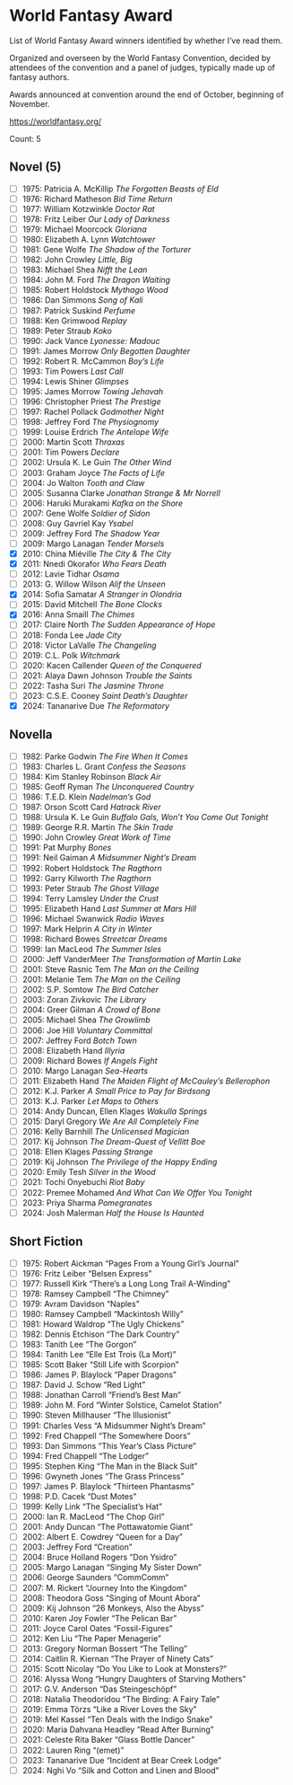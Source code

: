 # World Fantasy Award

List of World Fantasy Award winners identified by whether I’ve read them.

Organized and overseen by the World Fantasy Convention, decided by attendees
of the convention and a panel of judges, typically made up of fantasy authors.

Awards announced at convention around the end of October, beginning of
November.

https://worldfantasy.org/

Count: 5

## Novel (5)

- [ ] 1975: Patricia A. McKillip _The Forgotten Beasts of Eld_
- [ ] 1976: Richard Matheson _Bid Time Return_
- [ ] 1977: William Kotzwinkle _Doctor Rat_
- [ ] 1978: Fritz Leiber _Our Lady of Darkness_
- [ ] 1979: Michael Moorcock _Gloriana_
- [ ] 1980: Elizabeth A. Lynn _Watchtower_
- [ ] 1981: Gene Wolfe _The Shadow of the Torturer_
- [ ] 1982: John Crowley _Little, Big_
- [ ] 1983: Michael Shea _Nifft the Lean_
- [ ] 1984: John M. Ford _The Dragon Waiting_
- [ ] 1985: Robert Holdstock _Mythago Wood_
- [ ] 1986: Dan Simmons _Song of Kali_
- [ ] 1987: Patrick Suskind _Perfume_
- [ ] 1988: Ken Grimwood _Replay_
- [ ] 1989: Peter Straub _Koko_
- [ ] 1990: Jack Vance _Lyonesse: Madouc_
- [ ] 1991: James Morrow _Only Begotten Daughter_
- [ ] 1992: Robert R. McCammon _Boy’s Life_
- [ ] 1993: Tim Powers _Last Call_
- [ ] 1994: Lewis Shiner _Glimpses_
- [ ] 1995: James Morrow _Towing Jehovah_
- [ ] 1996: Christopher Priest _The Prestige_
- [ ] 1997: Rachel Pollack _Godmother Night_
- [ ] 1998: Jeffrey Ford _The Physiognomy_
- [ ] 1999: Louise Erdrich _The Antelope Wife_
- [ ] 2000: Martin Scott _Thraxas_
- [ ] 2001: Tim Powers _Declare_
- [ ] 2002: Ursula K. Le Guin _The Other Wind_
- [ ] 2003: Graham Joyce _The Facts of Life_
- [ ] 2004: Jo Walton _Tooth and Claw_
- [ ] 2005: Susanna Clarke _Jonathan Strange & Mr Norrell_
- [ ] 2006: Haruki Murakami _Kafka on the Shore_
- [ ] 2007: Gene Wolfe _Soldier of Sidon_
- [ ] 2008: Guy Gavriel Kay _Ysabel_
- [ ] 2009: Jeffrey Ford _The Shadow Year_
- [ ] 2009: Margo Lanagan _Tender Morsels_
- [x] 2010: China Miéville _The City & The City_
- [x] 2011: Nnedi Okorafor _Who Fears Death_
- [ ] 2012: Lavie Tidhar _Osama_
- [ ] 2013: G. Willow Wilson _Alif the Unseen_
- [x] 2014: Sofia Samatar _A Stranger in Olondria_
- [ ] 2015: David Mitchell _The Bone Clocks_
- [x] 2016: Anna Smaill _The Chimes_
- [ ] 2017: Claire North _The Sudden Appearance of Hope_
- [ ] 2018: Fonda Lee _Jade City_
- [ ] 2018: Victor LaValle _The Changeling_
- [ ] 2019: C.L. Polk _Witchmark_
- [ ] 2020: Kacen Callender _Queen of the Conquered_
- [ ] 2021: Alaya Dawn Johnson _Trouble the Saints_
- [ ] 2022: Tasha Suri _The Jasmine Throne_
- [ ] 2023: C.S.E. Cooney _Saint Death’s Daughter_
- [x] 2024: Tananarive Due _The Reformatory_

## Novella

- [ ] 1982: Parke Godwin _The Fire When It Comes_
- [ ] 1983: Charles L. Grant _Confess the Seasons_
- [ ] 1984: Kim Stanley Robinson _Black Air_
- [ ] 1985: Geoff Ryman _The Unconquered Country_
- [ ] 1986: T.E.D. Klein _Nadelman’s God_
- [ ] 1987: Orson Scott Card _Hatrack River_
- [ ] 1988: Ursula K. Le Guin _Buffalo Gals, Won’t You Come Out Tonight_
- [ ] 1989: George R.R. Martin _The Skin Trade_
- [ ] 1990: John Crowley _Great Work of Time_
- [ ] 1991: Pat Murphy _Bones_
- [ ] 1991: Neil Gaiman _A Midsummer Night’s Dream_
- [ ] 1992: Robert Holdstock _The Ragthorn_
- [ ] 1992: Garry Kilworth _The Ragthorn_
- [ ] 1993: Peter Straub _The Ghost Village_
- [ ] 1994: Terry Lamsley _Under the Crust_
- [ ] 1995: Elizabeth Hand _Last Summer at Mars Hill_
- [ ] 1996: Michael Swanwick _Radio Waves_
- [ ] 1997: Mark Helprin _A City in Winter_
- [ ] 1998: Richard Bowes _Streetcar Dreams_
- [ ] 1999: Ian MacLeod _The Summer Isles_
- [ ] 2000: Jeff VanderMeer _The Transformation of Martin Lake_
- [ ] 2001: Steve Rasnic Tem _The Man on the Ceiling_
- [ ] 2001: Melanie Tem _The Man on the Ceiling_
- [ ] 2002: S.P. Somtow _The Bird Catcher_
- [ ] 2003: Zoran Zivkovic _The Library_
- [ ] 2004: Greer Gilman _A Crowd of Bone_
- [ ] 2005: Michael Shea _The Growlimb_
- [ ] 2006: Joe Hill _Voluntary Committal_
- [ ] 2007: Jeffrey Ford _Botch Town_
- [ ] 2008: Elizabeth Hand _Illyria_
- [ ] 2009: Richard Bowes _If Angels Fight_
- [ ] 2010: Margo Lanagan _Sea-Hearts_
- [ ] 2011: Elizabeth Hand _The Maiden Flight of McCauley’s Bellerophon_
- [ ] 2012: K.J. Parker _A Small Price to Pay for Birdsong_
- [ ] 2013: K.J. Parker _Let Maps to Others_
- [ ] 2014: Andy Duncan, Ellen Klages _Wakulla Springs_
- [ ] 2015: Daryl Gregory _We Are All Completely Fine_
- [ ] 2016: Kelly Barnhill _The Unlicensed Magician_
- [ ] 2017: Kij Johnson _The Dream-Quest of Vellitt Boe_
- [ ] 2018: Ellen Klages _Passing Strange_
- [ ] 2019: Kij Johnson _The Privilege of the Happy Ending_
- [ ] 2020: Emily Tesh _Silver in the Wood_
- [ ] 2021: Tochi Onyebuchi _Riot Baby_
- [ ] 2022: Premee Mohamed _And What Can We Offer You Tonight_
- [ ] 2023: Priya Sharma _Pomegranates_
- [ ] 2024: Josh Malerman _Half the House Is Haunted_

## Short Fiction

- [ ] 1975: Robert Aickman “Pages From a Young Girl’s Journal”
- [ ] 1976: Fritz Leiber “Belsen Express”
- [ ] 1977: Russell Kirk “There’s a Long Long Trail A-Winding”
- [ ] 1978: Ramsey Campbell “The Chimney”
- [ ] 1979: Avram Davidson “Naples”
- [ ] 1980: Ramsey Campbell “Mackintosh Willy”
- [ ] 1981: Howard Waldrop “The Ugly Chickens”
- [ ] 1982: Dennis Etchison “The Dark Country”
- [ ] 1983: Tanith Lee “The Gorgon”
- [ ] 1984: Tanith Lee “Elle Est Trois (La Mort)”
- [ ] 1985: Scott Baker “Still Life with Scorpion”
- [ ] 1986: James P. Blaylock “Paper Dragons”
- [ ] 1987: David J. Schow “Red Light”
- [ ] 1988: Jonathan Carroll “Friend’s Best Man”
- [ ] 1989: John M. Ford “Winter Solstice, Camelot Station”
- [ ] 1990: Steven Millhauser “The Illusionist”
- [ ] 1991: Charles Vess “A Midsummer Night’s Dream”
- [ ] 1992: Fred Chappell “The Somewhere Doors”
- [ ] 1993: Dan Simmons “This Year’s Class Picture”
- [ ] 1994: Fred Chappell “The Lodger”
- [ ] 1995: Stephen King “The Man in the Black Suit”
- [ ] 1996: Gwyneth Jones “The Grass Princess”
- [ ] 1997: James P. Blaylock “Thirteen Phantasms”
- [ ] 1998: P.D. Cacek “Dust Motes”
- [ ] 1999: Kelly Link “The Specialist’s Hat”
- [ ] 2000: Ian R. MacLeod “The Chop Girl”
- [ ] 2001: Andy Duncan “The Pottawatomie Giant”
- [ ] 2002: Albert E. Cowdrey “Queen for a Day”
- [ ] 2003: Jeffrey Ford “Creation”
- [ ] 2004: Bruce Holland Rogers “Don Ysidro”
- [ ] 2005: Margo Lanagan “Singing My Sister Down”
- [ ] 2006: George Saunders “CommComm”
- [ ] 2007: M. Rickert “Journey Into the Kingdom”
- [ ] 2008: Theodora Goss “Singing of Mount Abora”
- [ ] 2009: Kij Johnson “26 Monkeys, Also the Abyss”
- [ ] 2010: Karen Joy Fowler “The Pelican Bar”
- [ ] 2011: Joyce Carol Oates “Fossil-Figures”
- [ ] 2012: Ken Liu “The Paper Menagerie”
- [ ] 2013: Gregory Norman Bossert “The Telling”
- [ ] 2014: Caitlin R. Kiernan “The Prayer of Ninety Cats”
- [ ] 2015: Scott Nicolay “Do You Like to Look at Monsters?”
- [ ] 2016: Alyssa Wong “Hungry Daughters of Starving Mothers”
- [ ] 2017: G.V. Anderson “Das Steingeschöpf”
- [ ] 2018: Natalia Theodoridou “The Birding: A Fairy Tale”
- [ ] 2019: Emma Törzs “Like a River Loves the Sky”
- [ ] 2019: Mel Kassel “Ten Deals with the Indigo Snake”
- [ ] 2020: Maria Dahvana Headley “Read After Burning”
- [ ] 2021: Celeste Rita Baker “Glass Bottle Dancer”
- [ ] 2022: Lauren Ring “(emet)”
- [ ] 2023: Tananarive Due “Incident at Bear Creek Lodge”
- [ ] 2024: Nghi Vo “Silk and Cotton and Linen and Blood”
